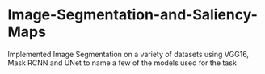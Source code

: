 # Image-Segmentation-and-Saliency-Maps
Implemented Image Segmentation on a variety of datasets using VGG16, Mask RCNN and UNet to name a few of the models used for the task
